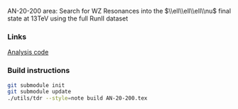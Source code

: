 AN-20-200 area:
Search for WZ Resonances into the $\\ell\\ell\\ell\\nu$ final state at 13TeV using the full RunII dataset

### Links

[Analysis code](https://github.com/vargasa/WprimeSearch/)

### Build instructions

```bash
git submodule init
git submodule update
./utils/tdr --style=note build AN-20-200.tex
```